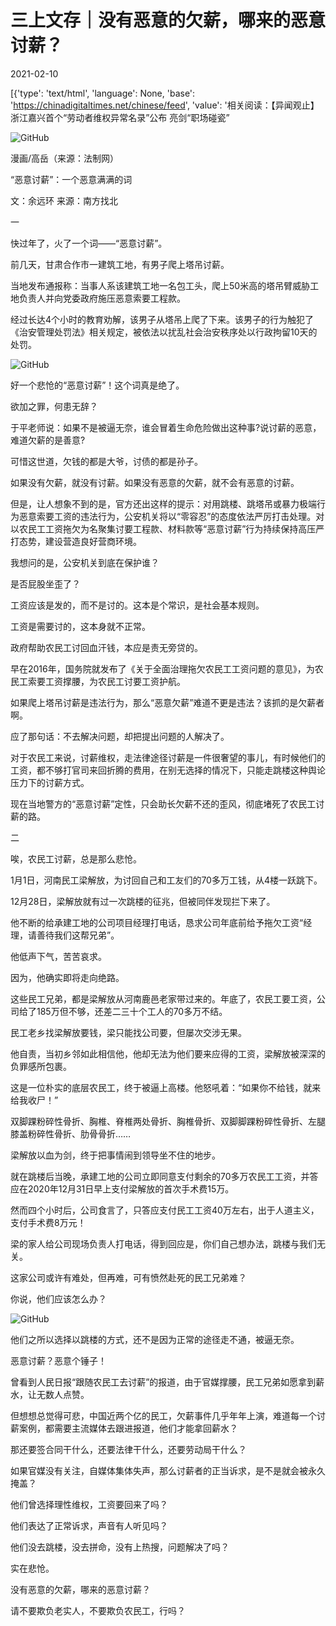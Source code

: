 # 三上文存｜没有恶意的欠薪，哪来的恶意讨薪？

2021-02-10

[{'type': 'text/html', 'language': None, 'base': 'https://chinadigitaltimes.net/chinese/feed', 'value': '相关阅读：【异闻观止】浙江嘉兴首个“劳动者维权异常名录”公布 亮剑“职场碰瓷”

![GitHub](https://chinadigitaltimes.net/chinese/files/2021/02/post-662539-6023a95ba52bf.png)

漫画/高岳（来源：法制网）

“恶意讨薪”：一个恶意满满的词

文：余远环 来源：南方找北

一

快过年了，火了一个词——“恶意讨薪”。

前几天，甘肃合作市一建筑工地，有男子爬上塔吊讨薪。

当地发布通报称：当事人系该建筑工地一名包工头，爬上50米高的塔吊臂威胁工地负责人并向党委政府施压恶意索要工程款。

经过长达4个小时的教育劝解，该男子从塔吊上爬了下来。该男子的行为触犯了《治安管理处罚法》相关规定，被依法以扰乱社会治安秩序处以行政拘留10天的处罚。

![GitHub](https://chinadigitaltimes.net/chinese/files/2021/02/post-662539-6023a95e8ac84.)

好一个悲怆的“恶意讨薪”！这个词真是绝了。

欲加之罪，何患无辞？

于平老师说：如果不是被逼无奈，谁会冒着生命危险做出这种事?说讨薪的恶意，难道欠薪的是善意?

可惜这世道，欠钱的都是大爷，讨债的都是孙子。

如果没有欠薪，就没有讨薪。如果没有恶意的欠薪，就不会有恶意的讨薪。

但是，让人想象不到的是，官方还出这样的提示：对用跳楼、跳塔吊或暴力极端行为恶意索要工资的违法行为，公安机关将以“零容忍”的态度依法严厉打击处理。对以农民工工资拖欠为名聚集讨要工程款、材料款等“恶意讨薪”行为持续保持高压严打态势，建设营造良好营商环境。

我想问的是，公安机关到底在保护谁？

是否屁股坐歪了？

工资应该是发的，而不是讨的。这本是个常识，是社会基本规则。

工资是需要讨的，这本身就不正常。

政府帮助农民工讨回血汗钱，本应是责无旁贷的。

早在2016年，国务院就发布了《关于全面治理拖欠农民工工资问题的意见》，为农民工索要工资撑腰，为农民工讨要工资护航。

如果爬上塔吊讨薪是违法行为，那么“恶意欠薪”难道不更是违法？该抓的是欠薪者啊。

应了那句话：不去解决问题，却把提出问题的人解决了。

对于农民工来说，讨薪维权，走法律途径讨薪是一件很奢望的事儿，有时候他们的工资，都不够打官司来回折腾的费用，在别无选择的情况下，只能走跳楼这种舆论压力下的讨薪方式。

现在当地警方的“恶意讨薪”定性，只会助长欠薪不还的歪风，彻底堵死了农民工讨薪的路。

二

唉，农民工讨薪，总是那么悲怆。

1月1日，河南民工梁解放，为讨回自己和工友们的70多万工钱，从4楼一跃跳下。

12月28日，梁解放就有过一次跳楼的征兆，但被同伴发现拦下来了。

他不断的给承建工地的公司项目经理打电话，恳求公司年底前给予拖欠工资“经理，请善待我们这帮兄弟”。

他低声下气，苦苦哀求。

因为，他确实即将走向绝路。

这些民工兄弟，都是梁解放从河南鹿邑老家带过来的。年底了，农民工要工资，公司给了185万但不够，还差二三十个工人的70多万不结。

民工老乡找梁解放要钱，梁只能找公司要，但屡次交涉无果。

他自责，当初乡邻如此相信他，他却无法为他们要来应得的工资，梁解放被深深的负罪感所包裹。

这是一位朴实的底层农民工，终于被逼上高楼。他怒吼着：“如果你不给钱，就来给我收尸！” 

双脚踝粉碎性骨折、胸椎、脊椎两处骨折、胸椎骨折、双脚脚踝粉碎性骨折、左腿膝盖粉碎性骨折、肋骨骨折……

梁解放以血为剑，终于把事情闹到领导坐不住的地步。

就在跳楼后当晚，承建工地的公司立即同意支付剩余的70多万农民工工资，并答应在2020年12月31日早上支付梁解放的首次手术费15万。

然而四个小时后，公司食言了，只答应支付民工工资40万左右，出于人道主义，支付手术费8万元！

梁的家人给公司现场负责人打电话，得到回应是，你们自己想办法，跳楼与我们无关。

这家公司或许有难处，但再难，可有愤然赴死的民工兄弟难？

你说，他们应该怎么办？

![GitHub](https://chinadigitaltimes.net/chinese/files/2021/02/post-662539-6023a9616bc8a.png)

他们之所以选择以跳楼的方式，还不是因为正常的途径走不通，被逼无奈。

恶意讨薪？恶意个锤子！

曾看到人民日报“跟随农民工去讨薪”的报道，由于官媒撑腰，民工兄弟如愿拿到薪水，让无数人点赞。 

但想想总觉得可悲，中国近两个亿的民工，欠薪事件几乎年年上演，难道每一个讨薪案例，都需要主流媒体去跟进报道，他们才能拿回薪水？ 

那还要签合同干什么，还要法律干什么，还要劳动局干什么？ 

如果官媒没有关注，自媒体集体失声，那么讨薪者的正当诉求，是不是就会被永久掩盖？ 

他们曾选择理性维权，工资要回来了吗？

他们表达了正常诉求，声音有人听见吗？ 

他们没去跳楼，没去拼命，没有上热搜，问题解决了吗？

实在悲怆。

没有恶意的欠薪，哪来的恶意讨薪？

请不要欺负老实人，不要欺负农民工，行吗？


